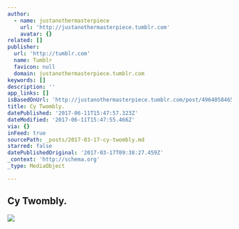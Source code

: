 ```yaml
---
author:
  - name: justanothermasterpiece
    url: 'http://justanothermasterpiece.tumblr.com'
    avatar: {}
related: []
publisher:
  url: 'http://tumblr.com'
  name: Tumblr
  favicon: null
  domain: justanothermasterpiece.tumblr.com
keywords: []
description: ''
app_links: []
isBasedOnUrl: 'http://justanothermasterpiece.tumblr.com/post/49640584654/cy-twombly'
title: Cy Twombly.
datePublished: '2017-06-11T15:47:57.323Z'
dateModified: '2017-06-11T15:47:55.466Z'
via: {}
inFeed: true
sourcePath: _posts/2017-03-17-cy-twombly.md
starred: false
datePublishedOriginal: '2017-03-17T09:38:27.459Z'
_context: 'http://schema.org'
_type: MediaObject

---
```

<article style=""><h1>Cy Twombly.</h1><img src="http://68.media.tumblr.com/2eefb0814f316768f8e9a3351dc782dd/tumblr_mmaxe4Wy111r4j1uqo1_500.jpg" /></article>
